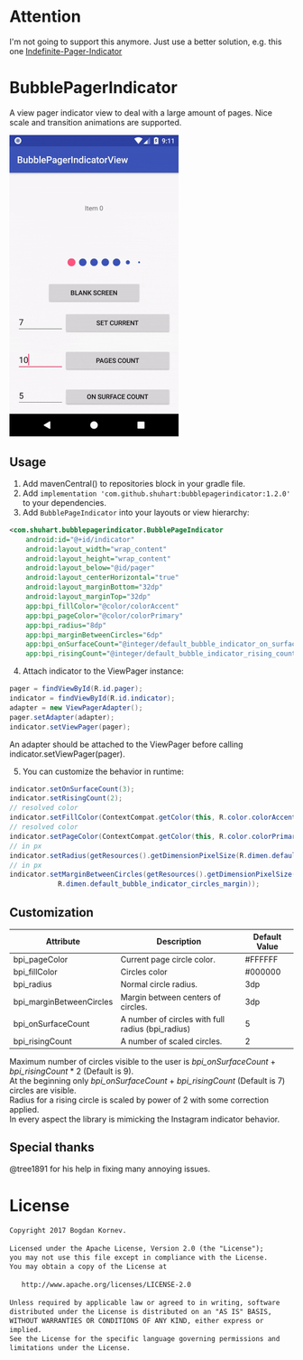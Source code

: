 # Attention
I'm not going to support this anymore. Just use a better solution, e.g. this one [Indefinite-Pager-Indicator](https://github.com/rbro112/Android-Indefinite-Pager-Indicator)

# BubblePagerIndicator
A view pager indicator view to deal with a large amount of pages. Nice scale and transition animations are supported.

<img src="/images/sample.gif" alt="Sample" width="300px" />

Usage
-----

1. Add mavenCentral() to repositories block in your gradle file.
2. Add `implementation 'com.github.shuhart:bubblepagerindicator:1.2.0'` to your dependencies.
3. Add `BubblePageIndicator` into your layouts or view hierarchy:

```xml
<com.shuhart.bubblepagerindicator.BubblePageIndicator
    android:id="@+id/indicator"
    android:layout_width="wrap_content"
    android:layout_height="wrap_content"
    android:layout_below="@id/pager"
    android:layout_centerHorizontal="true"
    android:layout_marginBottom="32dp"
    android:layout_marginTop="32dp"
    app:bpi_fillColor="@color/colorAccent"
    app:bpi_pageColor="@color/colorPrimary"
    app:bpi_radius="8dp"
    app:bpi_marginBetweenCircles="6dp"
    app:bpi_onSurfaceCount="@integer/default_bubble_indicator_on_surface_count"
    app:bpi_risingCount="@integer/default_bubble_indicator_rising_count"/>

```

4. Attach indicator to the ViewPager instance:

```java
pager = findViewById(R.id.pager);
indicator = findViewById(R.id.indicator);
adapter = new ViewPagerAdapter();
pager.setAdapter(adapter);
indicator.setViewPager(pager);
```
An adapter should be attached to the ViewPager before calling indicator.setViewPager(pager).

5. You can customize the behavior in runtime:
```java
indicator.setOnSurfaceCount(3);
indicator.setRisingCount(2);
// resolved color
indicator.setFillColor(ContextCompat.getColor(this, R.color.colorAccent));
// resolved color
indicator.setPageColor(ContextCompat.getColor(this, R.color.colorPrimary));
// in px
indicator.setRadius(getResources().getDimensionPixelSize(R.dimen.default_bubble_indicator_radius));
// in px
indicator.setMarginBetweenCircles(getResources().getDimensionPixelSize(
            R.dimen.default_bubble_indicator_circles_margin));
```

## Customization
| Attribute| Description | Default Value |
|-----------------------|-----------------------|--------|
| bpi_pageColor | Current page circle color. | #FFFFFF |
| bpi_fillColor | Circles color | #000000 |
| bpi_radius | Normal circle radius. | 3dp |
| bpi_marginBetweenCircles | Margin between centers of circles. | 3dp |
| bpi_onSurfaceCount | A number of circles with full radius (bpi_radius) | 5 |
| bpi_risingCount | A number of scaled circles. | 2 |

Maximum number of circles visible to the user is *bpi_onSurfaceCount* + *bpi_risingCount* * 2 (Default is 9).  
At the beginning only *bpi_onSurfaceCount* + *bpi_risingCount* (Default is 7) circles are visible.  
Radius for a rising circle is scaled by power of 2 with some correction applied.  
In every aspect the library is mimicking the Instagram indicator behavior.

## Special thanks
@tree1891 for his help in fixing many annoying issues.

License
=======

    Copyright 2017 Bogdan Kornev.

    Licensed under the Apache License, Version 2.0 (the "License");
    you may not use this file except in compliance with the License.
    You may obtain a copy of the License at

       http://www.apache.org/licenses/LICENSE-2.0

    Unless required by applicable law or agreed to in writing, software
    distributed under the License is distributed on an "AS IS" BASIS,
    WITHOUT WARRANTIES OR CONDITIONS OF ANY KIND, either express or implied.
    See the License for the specific language governing permissions and
    limitations under the License.
